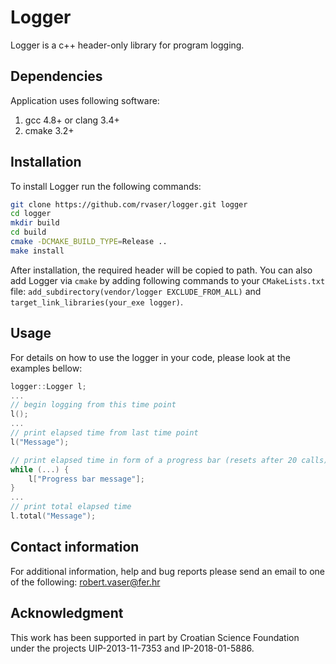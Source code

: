 # Logger

Logger is a c++ header-only library for program logging.

## Dependencies

Application uses following software:

1. gcc 4.8+ or clang 3.4+
2. cmake 3.2+

## Installation

To install Logger run the following commands:

```bash
git clone https://github.com/rvaser/logger.git logger
cd logger
mkdir build
cd build
cmake -DCMAKE_BUILD_TYPE=Release ..
make install
```

After installation, the required header will be copied to path. You can also add Logger via `cmake` by adding following commands to your `CMakeLists.txt` file: `add_subdirectory(vendor/logger EXCLUDE_FROM_ALL)` and `target_link_libraries(your_exe logger)`.

## Usage

For details on how to use the logger in your code, please look at the examples bellow:

```cpp
logger::Logger l;
...
// begin logging from this time point
l();
...
// print elapsed time from last time point
l("Message");

// print elapsed time in form of a progress bar (resets after 20 calls)
while (...) {
    l["Progress bar message"];
}
...
// print total elapsed time
l.total("Message");
```

## Contact information

For additional information, help and bug reports please send an email to one of the following: robert.vaser@fer.hr

## Acknowledgment

This work has been supported in part by Croatian Science Foundation under the projects UIP-2013-11-7353 and IP-2018-01-5886.
